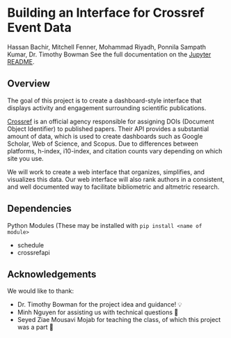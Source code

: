 # Building an Interface for Crossref Event Data

Hassan Bachir, Mitchell Fenner, Mohammad Riyadh, Ponnila Sampath Kumar, Dr. Timothy Bowman 
See the full documentation on the [Jupyter README](https://github.com/tdbowman-CompSci-F2020/crossrefEventData/blob/master/readme.ipynb).
## Overview
The goal of this project is to create a dashboard-style interface that displays activity and engagement surrounding scientific publications.  

[Crossref](https://www.crossref.org/) is an official agency responsible for assigning DOIs (Document Object Identifier) to published papers. Their API provides a substantial amount of data, which is used to create dashboards such as Google Scholar, Web of Science, and Scopus. Due to differences between platforms, h-index, i10-index, and citation counts vary depending on which site you use.  

We will work to create a web interface that organizes, simplifies, and visualizes this data. Our web interface will also rank authors in a consistent, and well documented way to facilitate bibliometric and altmetric research.

## Dependencies
Python Modules (These may be installed with `pip install <name of module>`
* schedule
* crossrefapi

## Acknowledgements
We would like to thank:  
* Dr. Timothy Bowman for the project idea and guidance! 💡  
* Minh Nguyen for assisting us with technical questions 💬 
* Seyed Ziae Mousavi Mojab for teaching the class, of which this project was a part 🍎
